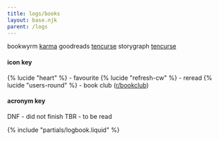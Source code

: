 ```yaml
---
title: logs/books
layout: base.njk
parent: /logs
---
```


<p></p>

<div class="grid two-col-flex">
<div class="grid">
<span class="label">bookwyrm</span>
<span><a href="https://bookwyrm.social/user/karma">karma</a></span>
<span class="label">goodreads</span>
<span><a href="https://www.goodreads.com/tencurse">tencurse</a></span>
<span class="label">storygraph</span>
<span><a href="https://app.thestorygraph.com/profile/tencurse">tencurse</a></span>
</div>
</div>
<p></p>

<div class="grid two-col-flex">
<div class="grid">
<h4>icon key</h4>

{% lucide "heart" %} - favourite
{% lucide "refresh-cw" %} - reread
{% lucide "users-round" %} - book club ([r/bookclub](https://www.reddit.com/r/bookclub/))
</div>
<div class="grid">
<h4>acronym key</h4>

DNF - did not finish
TBR - to be read
</div>
</div>

{% include "partials/logbook.liquid" %}
